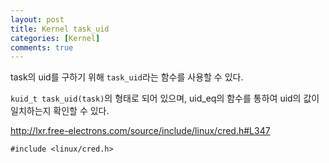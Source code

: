 ```yaml
---
layout: post
title: Kernel task_uid
categories: [Kernel]
comments: true
---
```


task의 uid를 구하기 위해 `task_uid`라는 함수를 사용할 수 있다.

`kuid_t task_uid(task)`의 형태로 되어 있으며, uid_eq의 함수를 통하여 uid의 값이 일치하는지 확인할 수 있다.

<http://lxr.free-electrons.com/source/include/linux/cred.h#L347>

```
#include <linux/cred.h>
```